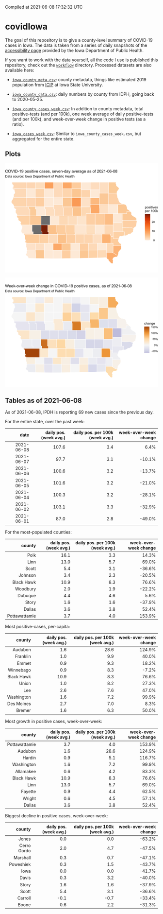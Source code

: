 Compiled at 2021-06-08 17:32:32 UTC

<!-- README.md is generated from README.Rmd. Please edit that file -->

# covidIowa

<!-- badges: start -->

<!-- badges: end -->

The goal of this repository is to give a county-level summary of
COVID-19 cases in Iowa. The data is taken from a series of daily
snapshots of the [accessibility
page](https://coronavirus.iowa.gov/pages/access) provided by the Iowa
Department of Public Health.

If you want to work with the data yourself, all the code I use is
published this repository, check out the [`workflow`](workflow)
directory. Processed datasets are also available here:

  - [`iowa_county_meta.csv`](https://raw.githubusercontent.com/ijlyttle/covidIowa/master/workflow/data/99-publish/iowa_county_meta.csv):
    county metadata, things like estimated 2019 population from
    [ICIP](https://www.icip.iastate.edu/tables/population/counties-estimates)
    at Iowa State University.

  - [`iowa_county_data.csv`](https://raw.githubusercontent.com/ijlyttle/covidIowa/master/workflow/data/99-publish/iowa_county_data.csv):
    daily numbers by county from IDPH, going back to 2020-05-25.

  - [`iowa_county_cases_week.csv`](https://raw.githubusercontent.com/ijlyttle/covidIowa/master/workflow/data/99-publish/iowa_county_data.csv):
    In addition to county metadata, total positive-tests (and per 100k),
    one week average of daily positive-tests (and per 100k), and
    week-over-week change in positive tests (as a ratio).

  - [`iowa_cases_week.csv`](https://raw.githubusercontent.com/ijlyttle/covidIowa/master/workflow/data/99-publish/iowa_cases_week.csv):
    Similar to `iowa_county_cases_week.csv`, but aggregated for the
    entire state.

## Plots

![](workflow/data/99-publish/iowa_cases.png)

![](workflow/data/99-publish/iowa_change.png)

## Tables as of 2021-06-08

As of 2021-06-08, IPDH is reporting 69 new cases since the previous day.

For the entire state, over the past week:

|       date | daily pos. (week avg.) | daily pos. per 100k (week avg.) | week-over-week change |
| ---------: | ---------------------: | ------------------------------: | --------------------: |
| 2021-06-08 |                  107.6 |                             3.4 |                  6.4% |
| 2021-06-07 |                   97.7 |                             3.1 |               \-10.1% |
| 2021-06-06 |                  100.6 |                             3.2 |               \-13.7% |
| 2021-06-05 |                  101.6 |                             3.2 |               \-21.0% |
| 2021-06-04 |                  100.3 |                             3.2 |               \-28.1% |
| 2021-06-02 |                  103.1 |                             3.3 |               \-32.9% |
| 2021-06-01 |                   87.0 |                             2.8 |               \-49.0% |

For the most-populated counties:

|        county | daily pos. (week avg.) | daily pos. per 100k (week avg.) | week-over-week change |
| ------------: | ---------------------: | ------------------------------: | --------------------: |
|          Polk |                   16.1 |                             3.3 |                 14.3% |
|          Linn |                   13.0 |                             5.7 |                 69.0% |
|         Scott |                    5.4 |                             3.1 |               \-36.6% |
|       Johnson |                    3.4 |                             2.3 |               \-20.5% |
|    Black Hawk |                   10.9 |                             8.3 |                 76.6% |
|      Woodbury |                    2.0 |                             1.9 |               \-22.2% |
|       Dubuque |                    4.4 |                             4.6 |                  5.6% |
|         Story |                    1.6 |                             1.6 |               \-37.9% |
|        Dallas |                    3.6 |                             3.8 |                 52.4% |
| Pottawattamie |                    3.7 |                             4.0 |                153.9% |

Most positive-cases, per-capita:

|     county | daily pos. (week avg.) | daily pos. per 100k (week avg.) | week-over-week change |
| ---------: | ---------------------: | ------------------------------: | --------------------: |
|    Audubon |                    1.6 |                            28.6 |                124.9% |
|   Franklin |                    1.0 |                             9.9 |                 40.0% |
|      Emmet |                    0.9 |                             9.3 |                 18.2% |
|  Winnebago |                    0.9 |                             8.3 |                \-7.2% |
| Black Hawk |                   10.9 |                             8.3 |                 76.6% |
|      Union |                    1.0 |                             8.2 |                 27.3% |
|        Lee |                    2.6 |                             7.6 |                 47.0% |
| Washington |                    1.6 |                             7.2 |                 99.9% |
| Des Moines |                    2.7 |                             7.0 |                  8.3% |
|     Bremer |                    1.6 |                             6.3 |                 50.0% |

Most growth in positive cases, week-over-week:

|        county | daily pos. (week avg.) | daily pos. per 100k (week avg.) | week-over-week change |
| ------------: | ---------------------: | ------------------------------: | --------------------: |
| Pottawattamie |                    3.7 |                             4.0 |                153.9% |
|       Audubon |                    1.6 |                            28.6 |                124.9% |
|        Hardin |                    0.9 |                             5.1 |                116.7% |
|    Washington |                    1.6 |                             7.2 |                 99.9% |
|     Allamakee |                    0.6 |                             4.2 |                 83.3% |
|    Black Hawk |                   10.9 |                             8.3 |                 76.6% |
|          Linn |                   13.0 |                             5.7 |                 69.0% |
|       Fayette |                    0.9 |                             4.4 |                 62.5% |
|        Wright |                    0.6 |                             4.5 |                 57.1% |
|        Dallas |                    3.6 |                             3.8 |                 52.4% |

Biggest decline in positive cases, week-over-week:

|      county | daily pos. (week avg.) | daily pos. per 100k (week avg.) | week-over-week change |
| ----------: | ---------------------: | ------------------------------: | --------------------: |
|       Jones |                    0.0 |                             0.0 |               \-63.2% |
| Cerro Gordo |                    2.0 |                             4.7 |               \-47.5% |
|    Marshall |                    0.3 |                             0.7 |               \-47.1% |
|   Poweshiek |                    0.3 |                             1.5 |               \-43.7% |
|        Iowa |                    0.0 |                             0.0 |               \-41.7% |
|       Davis |                    0.3 |                             3.2 |               \-40.0% |
|       Story |                    1.6 |                             1.6 |               \-37.9% |
|       Scott |                    5.4 |                             3.1 |               \-36.6% |
|     Carroll |                  \-0.1 |                           \-0.7 |               \-33.4% |
|       Boone |                    0.6 |                             2.2 |               \-31.3% |
